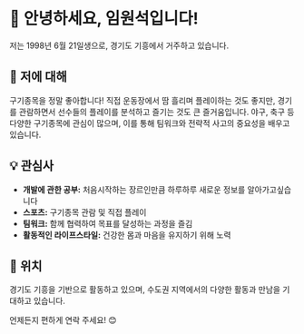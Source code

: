 # 👋 안녕하세요, 임원석입니다!

저는 1998년 6월 21일생으로, 경기도 기흥에서 거주하고 있습니다.

## 🏀 저에 대해

구기종목을 정말 좋아합니다! 직접 운동장에서 땀 흘리며 플레이하는 것도 좋지만, 경기를 관람하면서 선수들의 플레이를 분석하고 즐기는 것도 큰 즐거움입니다. 야구, 축구 등 다양한 구기종목에 관심이 많으며, 이를 통해 팀워크와 전략적 사고의 중요성을 배우고 있습니다.



## 💡 관심사

- **개발에 관한 공부:** 처음시작하는 장르인만큼 하루하루 새로운 정보를 알아가고싶습니다
- **스포츠:** 구기종목 관람 및 직접 플레이
- **팀워크:** 함께 협력하여 목표를 달성하는 과정을 즐김
- **활동적인 라이프스타일:** 건강한 몸과 마음을 유지하기 위해 노력

## 📍 위치

경기도 기흥을 기반으로 활동하고 있으며, 수도권 지역에서의 다양한 활동과 만남을 기대하고 있습니다.

언제든지 편하게 연락 주세요! 😊
    